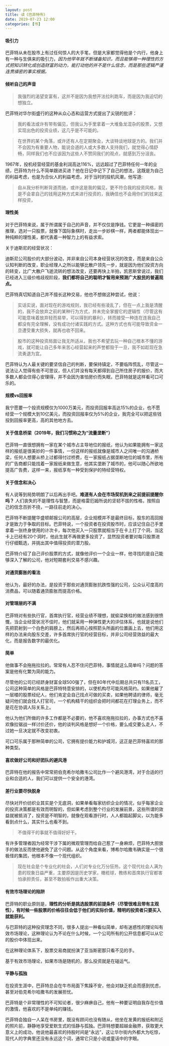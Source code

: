 ```yaml
---
layout: post
title: 读《巴菲特传》
date: 2019-07-23 12:00
categories: [书]
---
```


#### 吸引力

巴菲特从未在股市上有过任何惊人的大手笔，但是大家都觉得他是个内行，他身上有一种与生俱来的吸引力，*因为他早年就不断储备知识，而且能够用一种理性的方式把知识转化成创造财富的动力，能打动他的并不是什么信念，而是那些逻辑严谨连贯缜密的事实根据。*

#### 倾听自己的声音

> 我强烈的渴望变富有，这并不是因为我想开法拉利跑车，而是因为我迫切的想独立。

巴菲特对华尔街盛行的这种从众心态和运营方式提出了尖锐的批评：

> 我的看法或许有带有偏见，但我认为手里拿着一大堆鱼龙混杂的股票，又想实现出色的投资业绩，这几乎是不可能的。

> 在世界的某个角落，或许还有人在定期聚会，大谈特谈地球是方的。我们并不会因为有重要人物，能说会道的人或大多数人支持我们，就觉得心情舒畅，同样我们也不应该因为这些人不赞同我们的观点，就感到万分沮丧。

1967年，投机经营经营的基金利润高达116%，远远超过了巴菲特任何一年的业绩，巴菲特为什么不简单跟进买进？他在日记中记下了自己的想法，这既是为自己的利益考虑，也是为合伙人的利益考虑，对于当时的投机风潮，他写道:

> 自从我分析判断背道而驰，或许这是我的偏见，更不符合我的投资风格，我是不会拿自己的钱用这种方式来进行投资的，我确信也不会用你们的钱来这样投资，

#### 理性美

对于巴菲特来说，属于所谓属于自己的声音，并不仅仅是挣钱。它更是一种缜密的推理，选对一只股票，就像下国际象棋时，走出一步妙棋一样，两者都能体现出一种纯粹的理性美，都代表着一种智力上的有益求索。

关于迪斯尼的经营状况：

迪斯尼公司股价的大部分波动，并非来自公司本身经营状况的改变，而是来自公众认知判断的改变，职业经理人之所以能够比散户领先一步，就是因为他们投资方向的转变，比广大散户飞逝流转的想法改变，还要再快上半拍，凯恩斯曾说过，我们已经进入三级价格歧视阶段，**我们都将自己的聪明才智用来预测广大股民的普遍观点。**

巴菲特真切知道自己并不擅长这种交易，他也不想做这种尝试，他说：

> 实话实说，面对现在的游戏规则，我已经有些凌乱了，但在一点上我是清醒的，我不会放弃之前的某种行为方式，并未完全掌握它的逻辑性（尽管这有可能意味着放弃轻而易举，可以得到的暴利），转而接受一种连在连我自己都没有完全理解，没有成功付诸实践的方式。这种方式也有可能导致资金一旦遭受重大损失，就再也收不回来。

> 股市的这种投资局面让我无所适从，我也不希望去玩一种自己根本不懂的游戏，就可能让自己多年来苦心经营起来的声誉都毁于一旦，我不如趁现在急流勇退为宜。

巴菲特认为人最关键的要坚信自己的判断，要保持镇定，不要临阵慌乱，尽管这一说法让人觉得有些不可思议，但人们并没有每天都得到自己所住房子的报价，而大多数人都会住得心安理得，并不会因为害怕房价而失眠，巴菲特就是这样看可口可乐的。

#### 规模vs回报率

我宁愿要一个投资规模仅为1000万美元，而投资回报率高达15%的企业，也不愿经营一个规模大到10亿美元，而投资回报率仅为5%的企业，我完全可以把这些钱投到回报率更高，高的其他地方去。

#### 关于信息桥梁（2019年，我们习惯称之为“流量垄断”）

巴菲特一直很想拥有一家在某个城市占主导地位的报纸，他认为如果能拥有一家这样的报纸是很美妙的一件事情，一份这样的报纸就像是城市人之间唯一的沟通桥梁，任何人想要从桥上过都得付过桥费，在一家报纸占据垄断地位的城市里，所有的广告商都只能找着一家报纸来做生意，他其实垄断了城市的，他可以随心所欲地提高广告费，这样一来，报纸享有一种受到保护的特经营特权。

#### 关于信念和决心

有人说等到局势明朗了以后再出手吧。**难道有人会在市场契机到来之前提前提醒你吗？** 人们丧失的不是理性与智慧，而是格雷厄姆所说的坚韧不拔的性格，按照自己的信念百折不挠，一路往前走的决心。

巴菲特不断提醒华盛顿邮报公司的高层，企业规模并不是最终目标，股东的高回报才是致力于争取的目标。巴菲特说，一个投资者在投资股市时，应该记住自己手里拿着一张终身使用的计次卡，每次他买入一只股票就相当于在卡上打了个洞，当这卡上已经有20个洞时，他此生就不再做更多投资了，显然投资者要对每只股票进行仔细甄选，并挑出其中值得投资的潜力股。

巴菲特介绍了自己评价股票的方式，就像他评价一个企业一样，他寻找的是自己能够深入了解的公司，他对短期套利交易不感兴趣。

#### 对通货膨胀的看法

他认为，最好的办法，是投资于那些对通货膨胀抗跌性强的公司，公众认可度高的消费品，可以随着通货膨胀而提高价格。

#### 对管理层的不满

巴菲特对有些执行官，首席执行官，经营业绩不理想，就偷梁换柱的做法感到很愤慨，当企业经营状况不佳时，他们就采用一种弹性更大的评估体系，也就是说他们先把箭射到一个白色的肩膀上，然后再把心按照箭头所画的位置画上去，他们用这样的办法来向股东交差，许多首席执行官的经营目标，并非公司经营效益的最大化，而是报告数字的最优化。

#### 简单

他做事不会拖拖拉拉的。常常有人忍不住问巴菲特，事情就这么简单吗？问题的答案是他有化繁为简的能力。

尽管他的公司已经跻身财富全球500强了，但在80年代中后期总共只有11名员工，公司这种简单的风格是巴菲特特意安排的，以使机构尽可能风格简约。如果他雇了一层楼的股票经纪人，他们肯定会自己找点可做的买卖，如果他聘请的律师，毫无疑问他们就会找人打官司，一个机构精干的组织会把时间都花在打理业务上，而不是花在协调人际关系上。

他认为他们所做的许多工作都是不必要的，他不喜欢拖拖拉拉的，办事方式也不喜欢像拉锯战一样讨价还价，他的谈判风格是想好一个价格，要么成交要么走人，不过她一旦决定就不改变初衷。

可口可乐属于那种简单的公司，它拥有提价能力和护城河，这正是巴菲特喜欢的那种类型。

#### 喜欢做好公司和好团队的避风港

巴菲特在他的报告中常常把伯克希尔哈撒韦公司比作一个避风港湾，对于合适的行业和合适的人，我们可以提供一个安全的港湾。

#### 差行业要尽快脱身

尽快对开价纺织业其实是个无底洞，如果单看每家纺织企业的情况，似乎每家企业的投资决策都是有效而明智的，但如果考虑到整个行业的发展前景，这些所谓的效益就被抵消了，投资是不明智的，就像在观看游行时，人人都踮起脚尖，以为能多看到点什么，其实什么也看不到。

> 不值得干的事就不值得好好干。

有许多管理者因为经常干涉下属的微观管理而给自己惹了一身麻烦，巴菲特大胆放手的做法反而使他避免了这个问题。从这个角度来看，博希尔哈撒韦确实是一个很极怪的集团，他根本不像一个现代组织。

> 现在社会是个专业化的社会，人们对专业化万分狂热，这个现代社会人满为患的现象日益严重，主要原因是历史学家，橄榄球，教练和首席执行官都害怕承担责任，甚至不敢拍板作出重大决策。

#### 有效市场理论的陷阱

巴菲特的职业原则是，**理性的分析是挑选股票的前提条件（尽管很难且带有主观性），有时候一些股票的价格往往会低于他们的实际价值，精明的投资者只要买入就能获利。**

与巴菲特的这种投资理念不同，很多人提出一种看似简单，却有迷惑性的理论叫有效市场理论，这种理论认为不论在什么时候，一个公司所有的公开信息都可以从它的股价中体现出来。

在这种理论体系下，股票交易商就扮演了亚当斯密那只看不见的手。

基于有效市场理论，如果市场是随机的，那么投资就是在碰运气。

#### 平静与孤独

在投资生涯中，巴菲特总会在牛市局面下焦躁不安，他会对缺乏机会而感到忧虑，甚至对伯克希尔哈撒韦的发展担忧。

巴菲特是个非常理性的不可知论者，很少麻痹自己，他有一种要证明自我存在价值的激情，他喜欢的不是单纯的赚钱。

巴菲特会独自一人呆在书房里，既没有顾问也没有随从，他坐在发黄的报纸和附近的照片前，静静地享受爱默生式的恬静与孤独。巴菲特想要超越金融界，获取更大意义上的成功，他说他最喜欢的持股时间是“永远”，这让华尔街内外都大为吃惊，现代人的字典里还没有永远这个词，通常它只是小说或童话中的字眼。
